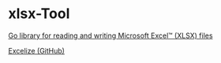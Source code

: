 # xlsx-Tool


[Go library for reading and writing Microsoft Excel™ (XLSX) files](https://xuri.medium.com/golang-library-for-reading-and-writing-microsoft-excel-xlsx-files-a4a63796c98a)

[Excelize (GitHub)](https://github.com/qax-os/excelize)
